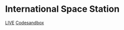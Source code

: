 # International Space Station

[LIVE](https://llzjkoopy7.codesandbox.io/)
[Codesandbox](https://codesandbox.io/s/llzjkoopy7)